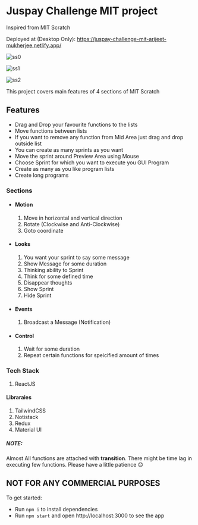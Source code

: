 # Juspay Challenge MIT project

Inspired from MIT Scratch

Deployed at (Desktop Only): https://juspay-challenge-mit-arijeet-mukherjee.netlify.app/


![ss0](https://user-images.githubusercontent.com/39984190/191718742-08712d8d-604f-4d98-9e2c-e0d47688ab34.png)

![ss1](https://user-images.githubusercontent.com/39984190/191718743-366427ec-cf83-41b7-beeb-d9cbc621796b.png)

![ss2](https://user-images.githubusercontent.com/39984190/191718733-47136cad-bee6-4973-bc61-f43accae86ea.png)


This project covers main features of 4 sections of MIT Scratch

## Features
* Drag and Drop your favourite functions to the lists
* Move functions between lists
* If you want to remove any function from Mid Area just drag and drop outside list
* You can create as many sprints as you want
* Move the sprint around Preview Area using Mouse
* Choose Sprint for which you want to execute you GUI Program
* Create as many as you like program lists
* Create long programs

### Sections
* #### Motion
  1. Move in horizontal and vertical direction
  2. Rotate (Clockwise and Anti-Clockwise)
  3. Goto coordinate
* #### Looks
  1. You want your sprint to say some message
  2. Show Message for some duration
  3. Thinking ability to Sprint
  4. Think for some defined time
  5. Disappear thoughts
  6. Show Sprint
  7.  Hide Sprint
* #### Events
  1. Broadcast a Message (Notification)
* #### Control
  1. Wait for some duration
  2. Repeat certain functions for speicified amount of times

### Tech Stack
1. ReactJS

#### Libraraies
1. TailwindCSS
2. Notistack
3. Redux
4. Material UI

##### NOTE:
Almost All functions are attached with **transition**.
There might be time lag in executing few functions. Please have a little patience 😊

## NOT FOR ANY COMMERCIAL PURPOSES

To get started:

- Run `npm i` to install dependencies
- Run `npm start` and open http://localhost:3000 to see the app
